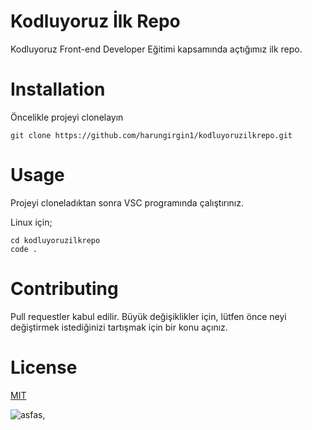 # Kodluyoruz İlk Repo
Kodluyoruz Front-end Developer Eğitimi kapsamında açtığımız ilk repo.

# Installation
Öncelikle projeyi clonelayın
```
git clone https://github.com/harungirgin1/kodluyoruzilkrepo.git
```
# Usage
Projeyi cloneladıktan sonra VSC programında çalıştırınız.

Linux için;
```
cd kodluyoruzilkrepo
code .
```
# Contributing
Pull requestler kabul edilir. Büyük değişiklikler için, lütfen önce neyi değiştirmek istediğinizi tartışmak için bir konu açınız.
# License   
[MIT](https://www.mit.edu/~amini/LICENSE.md)

![asfas](https://i.hizliresim.com/nndaaln.png),

